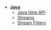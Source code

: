 * [**Java**](/techtalk/java)
  * [Java time API](/techtalk/java/java_time_api)
  * [Streams](/techtalk/java/streams)
  * [Stream Filters](/techtalk/java/stream_filters)
